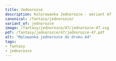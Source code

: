 ```yaml
---
title: Jednorozce
description: Kolorowanka Jednorozce - wariant 47
canonical: /fantasy/jednorozce/
variant_of: jednorozce
image: /fantasy/jednorozce/47/jednorozce-47.svg
pdf: /fantasy/jednorozce/47/jednorozce-47.pdf
alt: "Malowanka jednorozce do druku A4"
tags:
- fantasy
- jednorozce
---
```


